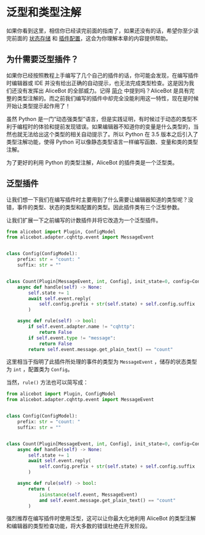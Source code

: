 # 泛型和类型注解

如果你看到这里，相信你已经读完前面的指南了，如果还没有的话，希望你至少读完前面的 [状态存储](./state-storage.md) 和 [插件配置](./plugin-config.md)，这会为你理解本章的内容提供帮助。

## 为什需要泛型插件？

如果你已经按照教程上手编写了几个自己的插件的话，你可能会发现，在编写插件时编辑器或 IDE 并没有给出正确的自动提示，也无法完成类型检查。这是因为我们还没有发挥出 AliceBot 的全部威力。记得 [简介](/guide/index.md) 中提到吗？AliceBot 是具有完整的类型注解的。而之前我们编写的插件中却完全没能利用这一特性，现在是时候开始让类型提示起作用了！

虽然 Python 是一门“动态强类型”语言，但是实践证明，有时候过于动态的类型不利于编程时的体验和提前发现错误。如果编辑器不知道你的变量是什么类型的，当然也就无法给出这个类型的相关自动提示了。所以 Python 在 3.5 版本之后引入了类型注解功能，使得 Python 可以像静态类型语言一样编写函数、变量和类的类型注解。

为了更好的利用 Python 的类型注解，AliceBot 的插件类是一个泛型类。

## 泛型插件

让我们想一下我们在编写插件时主要用到了什么需要让编辑器知道的类型呢？没错，事件的类型、状态的类型和配置的类型。因此插件类有三个泛型参数。

让我们扩展一下之前编写的计数插件并将它改造为一个泛型插件。

```python {10}
from alicebot import Plugin, ConfigModel
from alicebot.adapter.cqhttp.event import MessageEvent


class Config(ConfigModel):
    prefix: str = "count: "
    suffix: str = ""


class Count(Plugin[MessageEvent, int, Config], init_state=0, config=Config):
    async def handle(self) -> None:
        self.state += 1
        await self.event.reply(
            self.config.prefix + str(self.state) + self.config.suffix
        )

    async def rule(self) -> bool:
        if self.event.adapter.name != "cqhttp":
            return False
        if self.event.type != "message":
            return False
        return self.event.message.get_plain_text() == "count"

```

这里相当于指明了此插件所处理的事件的类型为 `MessageEvent` ，储存的状态类型为 `int` ，配置类为 `Config`。

当然，`rule()` 方法也可以简写成：

```python {17-21}
from alicebot import Plugin, ConfigModel
from alicebot.adapter.cqhttp.event import MessageEvent


class Config(ConfigModel):
    prefix: str = "count: "
    suffix: str = ""


class Count(Plugin[MessageEvent, int, Config], init_state=0, config=Config):
    async def handle(self) -> None:
        self.state += 1
        await self.event.reply(
            self.config.prefix + str(self.state) + self.config.suffix
        )

    async def rule(self) -> bool:
        return (
            isinstance(self.event, MessageEvent)
            and self.event.message.get_plain_text() == "count"
        )

```

强烈推荐在编写插件时使用泛型，这可以让你最大化地利用 AliceBot 的类型注解和编辑器的类型检查功能，将大多数的错误杜绝在开发阶段。
